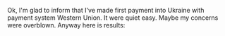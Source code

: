 Ok, I'm glad to inform that I've made first payment into Ukraine with payment system Western Union. It were quiet easy.
Maybe my concerns were overblown. Anyway here is results:

